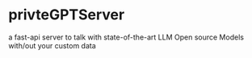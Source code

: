 # privteGPTServer
a fast-api server to talk with state-of-the-art LLM Open source Models with/out your custom data
